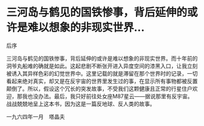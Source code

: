 # 三河岛与鹤见的国铁惨事，背后延伸的或许是难以想象的非现实世界...

后序

三河岛与鹤见的国铁惨事，背后延伸的或许是难以想象的非现实世界。而十年前的洞爷丸船难的确就是如此。这起悲剧不断张开进入异度空间的漆黑入口，让我立刻被诱入其异样色彩的幻觉世界中。这里记载的就是滞留在那个世界时的记录，一切看起来绝对真实，却又是在反宇宙的世界里发生过的事，在显示所有事物都被反置颠倒了。所以，假设这个冗长的突发故事，不受我们这颗健康且正常的行星住户欢迎，那我也没办法。最后，我只好前往处女座M87星云——据说那里有反宇宙。战战兢兢地呈上这本书，因为这是一篇反地球、反人类的故事。

一九六四年一月　塔晶夫